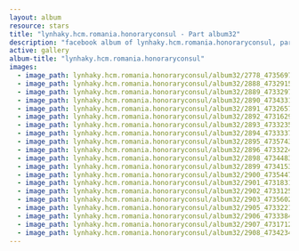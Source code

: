```yaml
---
layout: album
resource: stars
title: "lynhaky.hcm.romania.honoraryconsul - Part album32"
description: "facebook album of lynhaky.hcm.romania.honoraryconsul, part album32."
active: gallery
album-title: "lynhaky.hcm.romania.honoraryconsul"
images:
  - image_path: lynhaky.hcm.romania.honoraryconsul/album32/2778_473569713_1145144556969503_4893724307748453649_n.jpg
  - image_path: lynhaky.hcm.romania.honoraryconsul/album32/2888_473291532_1144620333688592_8876552457921578522_n.jpg
  - image_path: lynhaky.hcm.romania.honoraryconsul/album32/2889_473329727_1144620403688585_1618489383389812394_n.jpg
  - image_path: lynhaky.hcm.romania.honoraryconsul/album32/2890_473433182_1144620330355259_8712932870883309967_n.jpg
  - image_path: lynhaky.hcm.romania.honoraryconsul/album32/2891_473265794_1144620397021919_1245030061524645767_n.jpg
  - image_path: lynhaky.hcm.romania.honoraryconsul/album32/2892_473162972_1144620313688594_1220159044560640001_n.jpg
  - image_path: lynhaky.hcm.romania.honoraryconsul/album32/2893_473323572_1144620283688597_6011775208564829339_n.jpg
  - image_path: lynhaky.hcm.romania.honoraryconsul/album32/2894_473333726_1144620317021927_8323211594653425166_n.jpg
  - image_path: lynhaky.hcm.romania.honoraryconsul/album32/2895_473574354_1144620267021932_1625321081453182561_n.jpg
  - image_path: lynhaky.hcm.romania.honoraryconsul/album32/2896_473322494_1144620407021918_297450938658896252_n.jpg
  - image_path: lynhaky.hcm.romania.honoraryconsul/album32/2898_473448311_1144620360355256_4380109945959896029_n.jpg
  - image_path: lynhaky.hcm.romania.honoraryconsul/album32/2899_473415389_1144620303688595_841620964998674125_n.jpg
  - image_path: lynhaky.hcm.romania.honoraryconsul/album32/2900_473544774_1144620430355249_6774784494193128217_n.jpg
  - image_path: lynhaky.hcm.romania.honoraryconsul/album32/2901_473183132_1144620253688600_1306486056179704299_n.jpg
  - image_path: lynhaky.hcm.romania.honoraryconsul/album32/2902_473312503_1144620500355242_5269024460978347248_n.jpg
  - image_path: lynhaky.hcm.romania.honoraryconsul/album32/2903_473560293_1144620450355247_364800920624784911_n.jpg
  - image_path: lynhaky.hcm.romania.honoraryconsul/album32/2905_473322135_1144620383688587_7105348504710450689_n.jpg
  - image_path: lynhaky.hcm.romania.honoraryconsul/album32/2906_473338497_1144620380355254_3563858700542400203_n.jpg
  - image_path: lynhaky.hcm.romania.honoraryconsul/album32/2907_473171296_1144620370355255_6725224697994751109_n.jpg
  - image_path: lynhaky.hcm.romania.honoraryconsul/album32/2908_473423432_1144620390355253_680142515386633643_n.jpg
---
```

